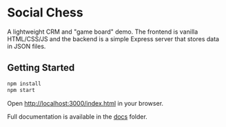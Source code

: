 # Social Chess

A lightweight CRM and "game board" demo. The frontend is vanilla HTML/CSS/JS and the backend is a simple Express server that stores data in JSON files.

## Getting Started

```bash
npm install
npm start
```

Open <http://localhost:3000/index.html> in your browser.

Full documentation is available in the [docs](docs/README.md) folder.
